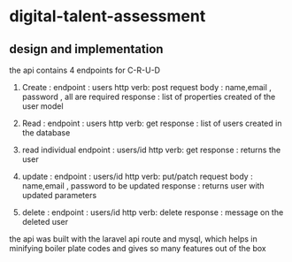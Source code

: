 
# digital-talent-assessment


## design and implementation

the api contains 4 endpoints for C-R-U-D


1. Create : 
endpoint : users
http verb: post
request body : name,email , password , all are required
response : list of properties created of the user model

2. Read :
endpoint : users
http verb: get
response : list of users created in the database

3. read individual
endpoint : users/id
http verb: get
response : returns the user 


4. update :
endpoint : users/id
http verb: put/patch
request body : name,email , password to be updated
response : returns user with updated parameters

5. delete :
endpoint : users/id
http verb: delete
response : message on the deleted user




the api was built with the laravel api route and mysql, which helps in minifying boiler plate codes and gives so many features out of the box 